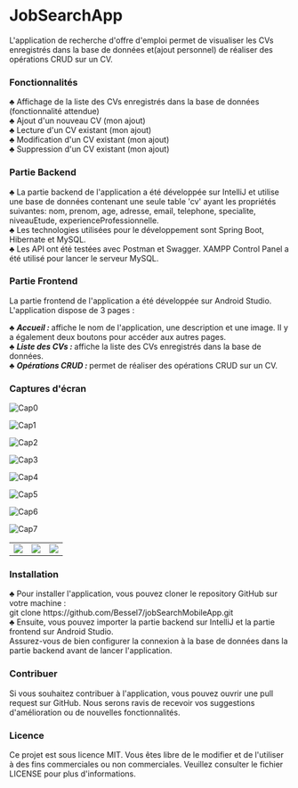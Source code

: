 # JobSearchApp

L'application de recherche d'offre d'emploi permet de visualiser les CVs enregistrés dans la base de données et(ajout personnel) de réaliser des opérations CRUD sur un CV.

<h3>Fonctionnalités</h3>
♣ Affichage de la liste des CVs enregistrés dans la base de données (fonctionnalité attendue) <br>
♣ Ajout d'un nouveau CV (mon ajout)<br>
♣ Lecture d'un CV existant (mon ajout)<br>
♣ Modification d'un CV existant (mon ajout)<br>
♣ Suppression d'un CV existant (mon ajout)
  
<h3>Partie Backend</h3>
♣ La partie backend de l'application a été développée sur IntelliJ et utilise une base de données contenant une seule table 'cv' ayant les propriétés suivantes: nom, prenom, age, adresse, email, telephone, specialite, niveauEtude, experienceProfessionnelle.<br> 
♣ Les technologies utilisées pour le développement sont Spring Boot, Hibernate et MySQL.<br> 
♣ Les API ont été testées avec Postman et Swagger. XAMPP Control Panel a été utilisé pour lancer le serveur MySQL.

<h3>Partie Frontend</h3>
La partie frontend de l'application a été développée sur Android Studio. L'application dispose de 3 pages :<br>

♣ <b><i> Accueil : </i></b> affiche le nom de l'application, une description et une image. Il y a également deux boutons pour accéder aux autres pages.<br> 
♣ <b><i> Liste des CVs : </i></b> affiche la liste des CVs enregistrés dans la base de données.<br> 
♣ <b><i> Opérations CRUD : </i></b> permet de réaliser des opérations CRUD sur un CV.

<h3>Captures d'écran</h3>

![Cap0](https://user-images.githubusercontent.com/69348811/227717211-12ce1ee7-7e42-4e63-b1b2-e9f7ba21a8cb.png)


![Cap1](https://user-images.githubusercontent.com/69348811/227716928-a4f76bf3-e16a-4bea-925e-67f642460fcd.png)


![Cap2](https://user-images.githubusercontent.com/69348811/227716931-7717c132-96fb-4eb8-aa56-9fd47493c835.png)


![Cap3](https://user-images.githubusercontent.com/69348811/227716933-252969d7-b035-464f-9d60-782e8cdf5c56.png)


![Cap4](https://user-images.githubusercontent.com/69348811/227716934-7965b897-3f0c-4d8a-a68d-ee508de27c6c.png)


![Cap5](https://user-images.githubusercontent.com/69348811/227716935-114fc102-7119-4188-9cb6-580c6c771d02.png)


![Cap6](https://user-images.githubusercontent.com/69348811/227716936-d5f5a7bc-09af-4d7f-9a54-547b490fcf18.png)


![Cap7](https://user-images.githubusercontent.com/69348811/227716938-e9cd3e1d-e471-49bc-b3ad-72f6017cec70.png)


<table>
  <td> <img src='https://user-images.githubusercontent.com/69348811/227716939-06940a0d-5847-458e-94f8-7034d5aa037e.png'> </img> </td>
  <td> <img src='https://user-images.githubusercontent.com/69348811/227716940-a60df35f-66ad-453a-9cbe-ce707f26eac3.png'> </img> </td>
  <td> <img src='https://user-images.githubusercontent.com/69348811/227716941-59cb6163-b4ec-4849-96ae-49eca2623c54.png'> </img> </td>  
</table>
  
  
<h3>Installation</h3>
♣ Pour installer l'application, vous pouvez cloner le repository GitHub sur votre machine :<br>
git clone https://github.com/Bessel7/jobSearchMobileApp.git<br>
♣ Ensuite, vous pouvez importer la partie backend sur IntelliJ et la partie frontend sur Android Studio. <br>Assurez-vous de bien configurer la connexion à la base de données dans la partie backend avant de lancer l'application.

<h3>Contribuer</h3>
Si vous souhaitez contribuer à l'application, vous pouvez ouvrir une pull request sur GitHub. Nous serons ravis de recevoir vos suggestions d'amélioration ou de nouvelles fonctionnalités.

<h3>Licence</h3>
Ce projet est sous licence MIT. Vous êtes libre de le modifier et de l'utiliser à des fins commerciales ou non commerciales. Veuillez consulter le fichier LICENSE pour plus d'informations.
